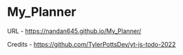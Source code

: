 # My_Planner

URL - https://nandan645.github.io/My_Planner/

Credits - https://github.com/TylerPottsDev/yt-js-todo-2022
